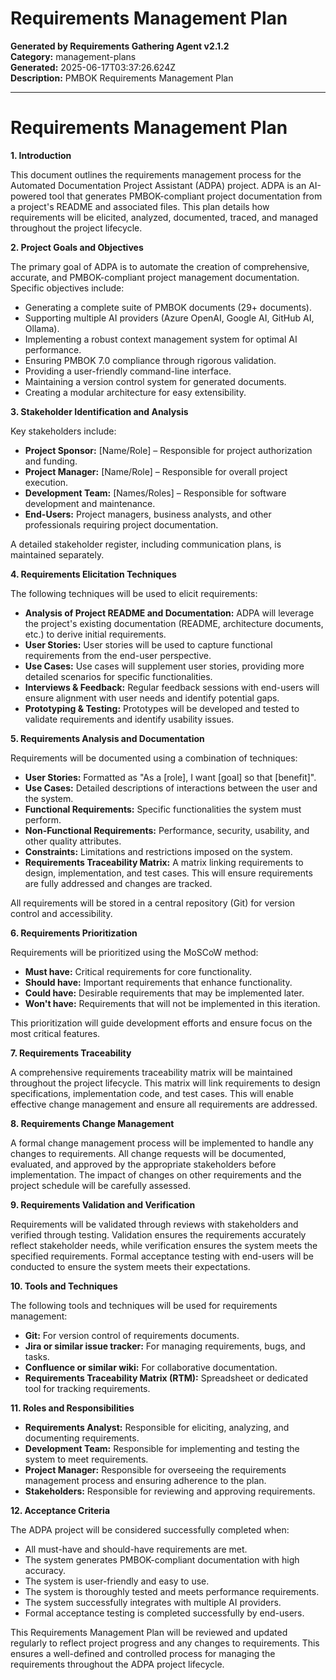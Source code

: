 # Requirements Management Plan

**Generated by Requirements Gathering Agent v2.1.2**  
**Category:** management-plans  
**Generated:** 2025-06-17T03:37:26.624Z  
**Description:** PMBOK Requirements Management Plan

---

# Requirements Management Plan

**1. Introduction**

This document outlines the requirements management process for the Automated Documentation Project Assistant (ADPA) project.  ADPA is an AI-powered tool that generates PMBOK-compliant project documentation from a project's README and associated files. This plan details how requirements will be elicited, analyzed, documented, traced, and managed throughout the project lifecycle.

**2. Project Goals and Objectives**

The primary goal of ADPA is to automate the creation of comprehensive, accurate, and PMBOK-compliant project management documentation.  Specific objectives include:

*   Generating a complete suite of PMBOK documents (29+ documents).
*   Supporting multiple AI providers (Azure OpenAI, Google AI, GitHub AI, Ollama).
*   Implementing a robust context management system for optimal AI performance.
*   Ensuring PMBOK 7.0 compliance through rigorous validation.
*   Providing a user-friendly command-line interface.
*   Maintaining a version control system for generated documents.
*   Creating a modular architecture for easy extensibility.

**3. Stakeholder Identification and Analysis**

Key stakeholders include:

*   **Project Sponsor:**  [Name/Role] – Responsible for project authorization and funding.
*   **Project Manager:** [Name/Role] – Responsible for overall project execution.
*   **Development Team:** [Names/Roles] – Responsible for software development and maintenance.
*   **End-Users:** Project managers, business analysts, and other professionals requiring project documentation.

A detailed stakeholder register, including communication plans, is maintained separately.

**4. Requirements Elicitation Techniques**

The following techniques will be used to elicit requirements:

*   **Analysis of Project README and Documentation:**  ADPA will leverage the project's existing documentation (README, architecture documents, etc.) to derive initial requirements.
*   **User Stories:** User stories will be used to capture functional requirements from the end-user perspective.
*   **Use Cases:**  Use cases will supplement user stories, providing more detailed scenarios for specific functionalities.
*   **Interviews & Feedback:**  Regular feedback sessions with end-users will ensure alignment with user needs and identify potential gaps.
*   **Prototyping & Testing:**  Prototypes will be developed and tested to validate requirements and identify usability issues.

**5. Requirements Analysis and Documentation**

Requirements will be documented using a combination of techniques:

*   **User Stories:**  Formatted as "As a [role], I want [goal] so that [benefit]".
*   **Use Cases:**  Detailed descriptions of interactions between the user and the system.
*   **Functional Requirements:**  Specific functionalities the system must perform.
*   **Non-Functional Requirements:**  Performance, security, usability, and other quality attributes.
*   **Constraints:**  Limitations and restrictions imposed on the system.
*   **Requirements Traceability Matrix:**  A matrix linking requirements to design, implementation, and test cases.  This will ensure requirements are fully addressed and changes are tracked.

All requirements will be stored in a central repository (Git) for version control and accessibility.

**6. Requirements Prioritization**

Requirements will be prioritized using the MoSCoW method:

*   **Must have:** Critical requirements for core functionality.
*   **Should have:** Important requirements that enhance functionality.
*   **Could have:** Desirable requirements that may be implemented later.
*   **Won't have:** Requirements that will not be implemented in this iteration.

This prioritization will guide development efforts and ensure focus on the most critical features.

**7. Requirements Traceability**

A comprehensive requirements traceability matrix will be maintained throughout the project lifecycle.  This matrix will link requirements to design specifications, implementation code, and test cases.  This will enable effective change management and ensure all requirements are addressed.

**8. Requirements Change Management**

A formal change management process will be implemented to handle any changes to requirements.  All change requests will be documented, evaluated, and approved by the appropriate stakeholders before implementation. The impact of changes on other requirements and the project schedule will be carefully assessed.

**9. Requirements Validation and Verification**

Requirements will be validated through reviews with stakeholders and verified through testing.  Validation ensures the requirements accurately reflect stakeholder needs, while verification ensures the system meets the specified requirements.  Formal acceptance testing with end-users will be conducted to ensure the system meets their expectations.

**10. Tools and Techniques**

The following tools and techniques will be used for requirements management:

*   **Git:** For version control of requirements documents.
*   **Jira or similar issue tracker:** For managing requirements, bugs, and tasks.
*   **Confluence or similar wiki:** For collaborative documentation.
*   **Requirements Traceability Matrix (RTM):**  Spreadsheet or dedicated tool for tracking requirements.

**11. Roles and Responsibilities**

*   **Requirements Analyst:** Responsible for eliciting, analyzing, and documenting requirements.
*   **Development Team:** Responsible for implementing and testing the system to meet requirements.
*   **Project Manager:** Responsible for overseeing the requirements management process and ensuring adherence to the plan.
*   **Stakeholders:** Responsible for reviewing and approving requirements.


**12. Acceptance Criteria**

The ADPA project will be considered successfully completed when:

*   All must-have and should-have requirements are met.
*   The system generates PMBOK-compliant documentation with high accuracy.
*   The system is user-friendly and easy to use.
*   The system is thoroughly tested and meets performance requirements.
*   The system successfully integrates with multiple AI providers.
*   Formal acceptance testing is completed successfully by end-users.


This Requirements Management Plan will be reviewed and updated regularly to reflect project progress and any changes to requirements.  This ensures a well-defined and controlled process for managing the requirements throughout the ADPA project lifecycle.
